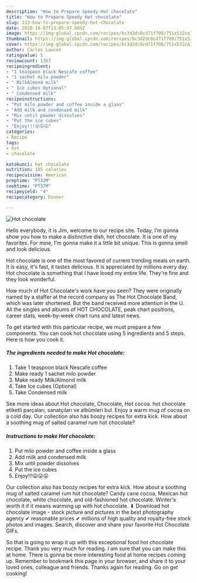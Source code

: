 ```yaml
---
description: "How to Prepare Speedy Hot chocolate"
title: "How to Prepare Speedy Hot chocolate"
slug: 213-how-to-prepare-speedy-hot-chocolate
date: 2020-10-07T13:05:57.685Z
image: https://img-global.cpcdn.com/recipes/bc3d2dc8cd71f708/751x532cq70/hot-chocolate-recipe-main-photo.jpg
thumbnail: https://img-global.cpcdn.com/recipes/bc3d2dc8cd71f708/751x532cq70/hot-chocolate-recipe-main-photo.jpg
cover: https://img-global.cpcdn.com/recipes/bc3d2dc8cd71f708/751x532cq70/hot-chocolate-recipe-main-photo.jpg
author: Carlos Lawson
ratingvalue: 5
reviewcount: 1367
recipeingredient:
- "1 teaspoon black Nescafe coffee"
- "1 sachet milo powder"
- " MilkAlmond milk"
- " Ice cubes Optional"
- " Condensed milk"
recipeinstructions:
- "Put milo powder and coffee inside a glass"
- "Add milk and condensed milk"
- "Mix until powder dissolves"
- "Put the ice cubes"
- "Enjoy!!!😛😛😛"
categories:
- Recipe
tags:
- hot
- chocolate

katakunci: hot chocolate 
nutrition: 105 calories
recipecuisine: American
preptime: "PT32M"
cooktime: "PT37M"
recipeyield: "4"
recipecategory: Dinner

---
```



![Hot chocolate](https://img-global.cpcdn.com/recipes/bc3d2dc8cd71f708/751x532cq70/hot-chocolate-recipe-main-photo.jpg)

Hello everybody, it is Jim, welcome to our recipe site. Today, I'm gonna show you how to make a distinctive dish, hot chocolate. It is one of my favorites. For mine, I'm gonna make it a little bit unique. This is gonna smell and look delicious.

Hot chocolate is one of the most favored of current trending meals on earth. It is easy, it's fast, it tastes delicious. It is appreciated by millions every day. Hot chocolate is something that I have loved my entire life. They're fine and they look wonderful.

How much of Hot Chocolate&#39;s work have you seen? They were originally named by a staffer at the record company as The Hot Chocolate Band, which was later shortened. But the band received more attention in the U. All the singles and albums of HOT CHOCOLATE, peak chart positions, career stats, week-by-week chart runs and latest news.


To get started with this particular recipe, we must prepare a few components. You can cook hot chocolate using 5 ingredients and 5 steps. Here is how you cook it.

<!--inarticleads1-->

##### The ingredients needed to make Hot chocolate:

1. Take 1 teaspoon black Nescafe coffee
1. Make ready 1 sachet milo powder
1. Make ready  Milk/Almond milk
1. Take  Ice cubes (Optional)
1. Take  Condensed milk


See more ideas about Hot chocolate, Chocolate, Hot cocoa. hot chocolate etiketli parçaları, sanatçıları ve albümleri bul. Enjoy a warm mug of cocoa on a cold day. Our collection also has boozy recipes for extra kick. How about a soothing mug of salted caramel rum hot chocolate? 

<!--inarticleads2-->

##### Instructions to make Hot chocolate:

1. Put milo powder and coffee inside a glass
1. Add milk and condensed milk
1. Mix until powder dissolves
1. Put the ice cubes
1. Enjoy!!!😛😛😛


Our collection also has boozy recipes for extra kick. How about a soothing mug of salted caramel rum hot chocolate? Candy cane cocoa, Mexican hot chocolate, white chocolate, and old-fashioned hot chocolate. Winter&#39;s worth it if it means warming up with hot chocolate. ⬇ Download hot chocolate image - stock picture and pictures in the best photography agency ✔ reasonable prices ✔ millions of high quality and royalty-free stock photos and images. Search, discover and share your favorite Hot Chocolate GIFs. 

So that is going to wrap it up with this exceptional food hot chocolate recipe. Thank you very much for reading. I am sure that you can make this at home. There is gonna be more interesting food at home recipes coming up. Remember to bookmark this page in your browser, and share it to your loved ones, colleague and friends. Thanks again for reading. Go on get cooking!
